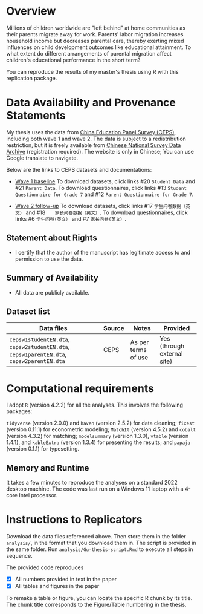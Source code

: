 # Overview

Millions of children worldwide are "left behind" at home communities as their parents migrate away for work. Parents' labor migration increases household income but decreases parental care, thereby exerting mixed influences on child development outcomes like educational attainment. To what extent do different arrangements of parental migration affect children's educational performance in the short term?

You can reproduce the results of my master's thesis using R with this replication package. 

# Data Availability and Provenance Statements

My thesis uses the data from [China Education Panel Survey (CEPS)](http://ceps.ruc.edu.cn/English/Home.htm), including both wave 1 and wave 2. The data is subject to a redistribution restriction, but it is freely available from [Chinese National Survey Data Archive](http://www.cnsda.org/index.php) (registration required). The website is only in Chinese; You can use Google translate to navigate.

Below are the links to CEPS datasets and documentations:

- [Wave 1 baseline](http://www.cnsda.org/index.php?r=projects/view&id=72810330)  To download datasets, click links #20 `Student Data` and #21 `Parent Data`. To download questionnaires, click links #13 `Student Questionnaire for Grade 7` and #12 `Parent Questionnaire for Grade 7`.

- [Wave 2 follow-up](http://www.cnsda.org/index.php?r=projects/view&id=61662993) To download datasets, click links #17 `学生问卷数据（英文）` and #18 `	家长问卷数据（英文）`. To download questionnaires, click links #6 `学生问卷(英文）` and #7 `家长问卷(英文）`.

## Statement about Rights

- I certify that the author of the manuscript has legitimate access to and permission to use the data. 

## Summary of Availability

- All data are publicly available.

## Dataset list

| Data files                                                   | Source | Notes               | Provided |
| ------------------------------------------------------------ | ------ | ------------------- | -------- |
| `cepsw1studentEN.dta`, `cepsw2studentEN.dta`, `cepsw1parentEN.dta`, `cepsw2parentEN.dta` | CEPS   | As per terms of use | Yes (through external site)  |

# Computational requirements

I adopt `R` (version 4.2.2) for all the analyses. This involves the following packages:

`tidyverse` (version 2.0.0) and `haven` (version 2.5.2) for data cleaning; `fixest` (version 0.11.1) for econometric modeling; `MatchIt` (version 4.5.2) and `cobalt` (version 4.3.2) for matching; `modelsummary` (version 1.3.0), `vtable` (version 1.4.1), and `kableExtra` (version 1.3.4) for presenting the results; and `papaja` (version 0.1.1) for typesetting.

## Memory and Runtime 

It takes a few minutes to reproduce the analyses on a standard 2022 desktop machine. The code was last run on a Windows 11 laptop with a 4-core Intel processor.

# Instructions to Replicators

Download the data files referenced above. Then store them in the folder `analysis/`, in the format that you download them in. The script is provided in the same folder. Run `analysis/Gu-thesis-script.Rmd` to execute all steps in sequence. 

The provided code reproduces 

- [x] All numbers provided in text in the paper
- [x] All tables and figures in the paper

To remake a table or figure, you can locate the specific R chunk by its title. The chunk title corresponds to the Figure/Table numbering in the thesis. 
